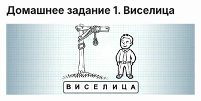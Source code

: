 # Домашнее задание 1. Виселица

![Example](https://github.com/L4sTH0qE/backend_academy_2024_project_1-java/raw/master/pictures/hangman.png)
